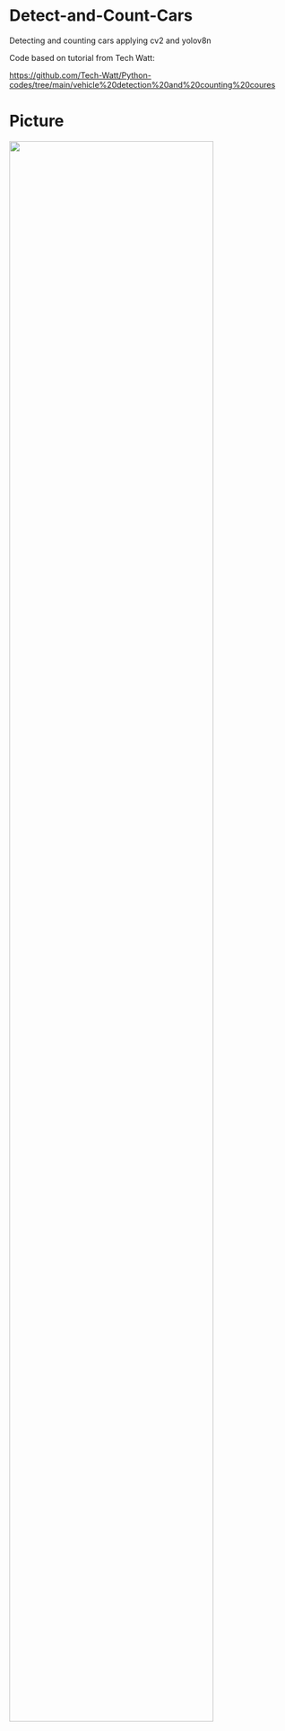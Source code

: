 # Detect-and-Count-Cars
Detecting and counting cars applying cv2 and yolov8n

Code based on tutorial from Tech Watt:

https://github.com/Tech-Watt/Python-codes/tree/main/vehicle%20detection%20and%20counting%20coures


# Picture

<img src="https://github.com/henrik-lauritsen-ch/Pictures/blob/main/count_cars_v4.png" width=85% height=85%>
